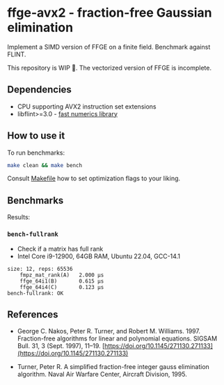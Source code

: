 ffge-avx2 - fraction-free Gaussian elimination
==============================================

Implement a SIMD version of FFGE on a finite field.
Benchmark against FLINT.

This repository is WIP 🚧. The vectorized version of FFGE is incomplete.

Dependencies
------------

* CPU supporting AVX2 instruction set extensions
* libflint>=3.0 - [fast numerics library](https://flintlib.org)


How to use it
-------------

To run benchmarks:

```bash
make clean && make bench
```

Consult [Makefile](./Makefile) how to set optimization flags to your liking.


Benchmarks
----------

Results:

### `bench-fullrank`

* Check if a matrix has full rank
* Intel Core i9-12900, 64GB RAM, Ubuntu 22.04, GCC-14.1

```text
size: 12, reps: 65536
	fmpz_mat_rank(A)   2.000 μs
	ffge_64i1(B)       0.615 μs
	ffge_64i4(C)       0.123 μs
bench-fullrank: OK
```


References
----------

* George C. Nakos, Peter R. Turner, and Robert M. Williams. 1997.  Fraction-free
algorithms for linear and polynomial equations. SIGSAM Bull. 31, 3 (Sept.
1997), 11–19. [https://doi.org/10.1145/271130.271133](https://doi.org/10.1145/271130.271133)

* Turner, Peter R. A simplified fraction-free integer gauss elimination algorithm. Naval Air Warfare Center, Aircraft Division, 1995.

